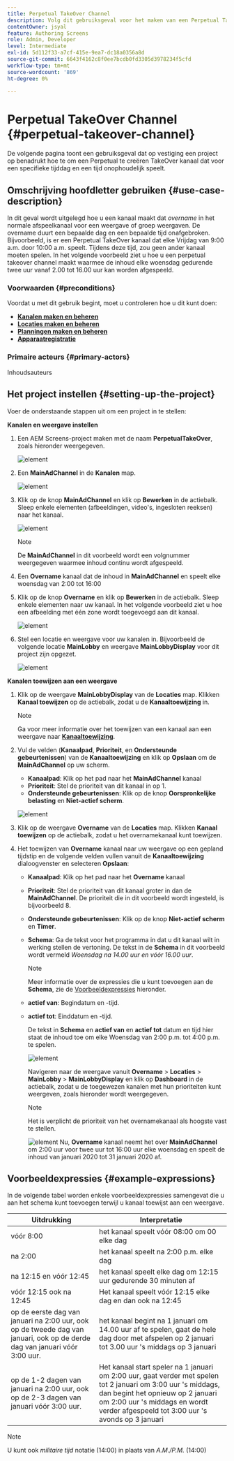 ```yaml
---
title: Perpetual TakeOver Channel
description: Volg dit gebruiksgeval voor het maken van een Perpetual TakeOver Channel.
contentOwner: jsyal
feature: Authoring Screens
role: Admin, Developer
level: Intermediate
exl-id: 5d112f33-a7cf-415e-9ea7-dc18a0356a8d
source-git-commit: 6643f4162c8f0ee7bcdb0fd3305d3978234f5cfd
workflow-type: tm+mt
source-wordcount: '869'
ht-degree: 0%

---
```


# Perpetual TakeOver Channel {#perpetual-takeover-channel}

De volgende pagina toont een gebruiksgeval dat op vestiging een project op benadrukt hoe te om een Perpetual te creëren TakeOver kanaal dat voor een specifieke tijddag en een tijd onophoudelijk speelt.

## Omschrijving hoofdletter gebruiken {#use-case-description}

In dit geval wordt uitgelegd hoe u een kanaal maakt dat *overname* in het normale afspeelkanaal voor een weergave of groep weergaven. De overname duurt een bepaalde dag en een bepaalde tijd onafgebroken.
Bijvoorbeeld, is er een Perpetual TakeOver kanaal dat elke Vrijdag van 9:00 a.m. door 10:00 a.m. speelt. Tijdens deze tijd, zou geen ander kanaal moeten spelen. In het volgende voorbeeld ziet u hoe u een perpetual takeover channel maakt waarmee de inhoud elke woensdag gedurende twee uur vanaf 2.00 tot 16.00 uur kan worden afgespeeld.

### Voorwaarden {#preconditions}

Voordat u met dit gebruik begint, moet u controleren hoe u dit kunt doen:

* **[Kanalen maken en beheren](managing-channels.md)**
* **[Locaties maken en beheren](managing-locations.md)**
* **[Planningen maken en beheren](managing-schedules.md)**
* **[Apparaatregistratie](device-registration.md)**

### Primaire acteurs {#primary-actors}

Inhoudsauteurs

## Het project instellen {#setting-up-the-project}

Voer de onderstaande stappen uit om een project in te stellen:

**Kanalen en weergave instellen**

1. Een AEM Screens-project maken met de naam **PerpetualTakeOver**, zoals hieronder weergegeven.

   ![element](assets/p_usecase1.png)

1. Een **MainAdChannel** in de **Kanalen** map.

   ![element](assets/p_usecase2.png)

1. Klik op de knop **MainAdChannel** en klik op **Bewerken** in de actiebalk. Sleep enkele elementen (afbeeldingen, video&#39;s, ingesloten reeksen) naar het kanaal.

   ![element](assets/p_usecase3.png)


   >[!NOTE]
   >De **MainAdChannel** in dit voorbeeld wordt een volgnummer weergegeven waarmee inhoud continu wordt afgespeeld.

1. Een **Overname** kanaal dat de inhoud in **MainAdChannel** en speelt elke woensdag van 2:00 tot 16:00

1. Klik op de knop **Overname** en klik op **Bewerken** in de actiebalk. Sleep enkele elementen naar uw kanaal. In het volgende voorbeeld ziet u hoe een afbeelding met één zone wordt toegevoegd aan dit kanaal.

   ![element](assets/p_usecase4.png)

1. Stel een locatie en weergave voor uw kanalen in. Bijvoorbeeld de volgende locatie **MainLobby** en weergave **MainLobbyDisplay** voor dit project zijn opgezet.

   ![element](assets/p_usecase5.png)

**Kanalen toewijzen aan een weergave**

1. Klik op de weergave **MainLobbyDisplay** van de **Locaties** map. Klikken **Kanaal toewijzen** op de actiebalk, zodat u de **Kanaaltoewijzing** in.

   >[!NOTE]
   >Ga voor meer informatie over het toewijzen van een kanaal aan een weergave naar **[Kanaaltoewijzing](channel-assignment.md)**.

1. Vul de velden (**Kanaalpad**, **Prioriteit**, en **Ondersteunde gebeurtenissen**) van de **Kanaaltoewijzing** en klik op **Opslaan** om de **MainAdChannel** op uw scherm.

   * **Kanaalpad**: Klik op het pad naar het **MainAdChannel** kanaal
   * **Prioriteit**: Stel de prioriteit van dit kanaal in op 1.
   * **Ondersteunde gebeurtenissen**: Klik op de knop **Oorspronkelijke belasting** en **Niet-actief scherm**.

   ![element](assets/p_usecase6.png)

1. Klik op de weergave **Overname** van de **Locaties** map. Klikken **Kanaal toewijzen** op de actiebalk, zodat u het overnamekanaal kunt toewijzen.

1. Het toewijzen van **Overname** kanaal naar uw weergave op een gepland tijdstip en de volgende velden vullen vanuit de **Kanaaltoewijzing** dialoogvenster en selecteren **Opslaan**:

   * **Kanaalpad**: Klik op het pad naar het **Overname** kanaal
   * **Prioriteit**: Stel de prioriteit van dit kanaal groter in dan de **MainAdChannel**. De prioriteit die in dit voorbeeld wordt ingesteld, is bijvoorbeeld 8.
   * **Ondersteunde gebeurtenissen**: Klik op de knop **Niet-actief scherm** en **Timer**.
   * **Schema**: Ga de tekst voor het programma in dat u dit kanaal wilt in werking stellen de vertoning. De tekst in de **Schema** in dit voorbeeld wordt vermeld *Woensdag na 14.00 uur en vóór 16.00 uur*.

     >[!NOTE]
     >Meer informatie over de expressies die u kunt toevoegen aan de **Schema**, zie de [Voorbeeldexpressies](#example-expressions) hieronder.
   * **actief van**: Begindatum en -tijd.
   * **actief tot**: Einddatum en -tijd.

     De tekst in **Schema** en **actief van** en **actief tot** datum en tijd hier staat de inhoud toe om elke Woensdag van 2:00 p.m. tot 4:00 p.m. te spelen.


     ![element](assets/p_usecase7.png)

     Navigeren naar de weergave vanuit **Overname** > **Locaties** > **MainLobby** > **MainLobbyDisplay** en klik op **Dashboard** in de actiebalk, zodat u de toegewezen kanalen met hun prioriteiten kunt weergeven, zoals hieronder wordt weergegeven.

     >[!NOTE]
     >Het is verplicht de prioriteit van het overnamekanaal als hoogste vast te stellen.

     ![element](assets/p_usecase8.png)
Nu, **Overname** kanaal neemt het over **MainAdChannel** om 2:00 uur voor twee uur tot 16:00 uur elke woensdag en speelt de inhoud van januari 2020 tot 31 januari 2020 af.

## Voorbeeldexpressies {#example-expressions}

In de volgende tabel worden enkele voorbeeldexpressies samengevat die u aan het schema kunt toevoegen terwijl u kanaal toewijst aan een weergave.

| **Uitdrukking** | **Interpretatie** |
|---|---|
| vóór 8:00 | het kanaal speelt vóór 08:00 om 00 elke dag |
| na 2:00 | het kanaal speelt na 2:00 p.m. elke dag |
| na 12:15 en vóór 12:45 | het kanaal speelt elke dag om 12:15 uur gedurende 30 minuten af |
| vóór 12:15 ook na 12:45 | Het kanaal speelt vóór 12:15 elke dag en dan ook na 12:45 |
| op de eerste dag van januari na 2:00 uur, ook op de tweede dag van januari, ook op de derde dag van januari vóór 3:00 uur. | het kanaal begint na 1 januari om 14.00 uur af te spelen, gaat de hele dag door met afspelen op 2 januari tot 3.00 uur &#39;s middags op 3 januari |
| op de 1-2 dagen van januari na 2:00 uur, ook op de 2-3 dagen van januari vóór 3:00 uur. | Het kanaal start speler na 1 januari om 2:00 uur, gaat verder met spelen tot 2 januari om 3:00 uur &#39;s middags, dan begint het opnieuw op 2 januari om 2:00 uur &#39;s middags en wordt verder afgespeeld tot 3:00 uur &#39;s avonds op 3 januari |

>[!NOTE]
>
>U kunt ook _militaire tijd_ notatie (14:00) in plaats van *A.M./P.M.* (14:00)
